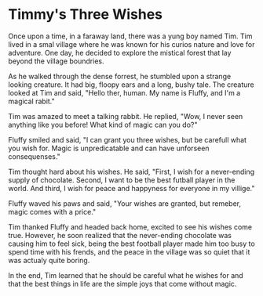 # Timmy's Three Wishes


Once upon a time, in a faraway land, there was a yung boy named Tim. Tim lived in a smal village where he was known for his curios nature and love for adventure. One day, he decided to explore the mistical forest that lay beyond the village boundries.

As he walked through the dense forrest, he stumbled upon a strange looking creature. It had big, floopy ears and a long, bushy tale. The creature looked at Tim and said, "Hello ther, human. My name is Fluffy, and I'm a magical rabit."

Tim was amazed to meet a talking rabbit. He replied, "Wow, I never seen anything like you before! What kind of magic can you do?"

Fluffy smiled and said, "I can grant you three wishes, but be carefull what you wish for. Magic is unpredicatable and can have unforseen consequenses."

Tim thought hard about his wishes. He said, "First, I wish for a never-ending supply of chocolate. Second, I want to be the best futball player in the world. And third, I wish for peace and happyness for everyone in my villige."

Fluffy waved his paws and said, "Your wishes are granted, but remeber, magic comes with a price."

Tim thanked Fluffy and headed back home, excited to see his wishes come true. However, he soon realized that the never-ending chocolate was causing him to feel sick, being the best football player made him too busy to spend time with his frends, and the peace in the village was so quiet that it was actualy quite boring.

In the end, Tim learned that he should be careful what he wishes for and that the best things in life are the simple joys that come without magic.

